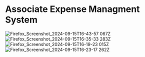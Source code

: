 # Associate Expense Managment System


![Firefox_Screenshot_2024-09-15T16-43-57 067Z](https://github.com/user-attachments/assets/183cbd51-7be8-4d18-b90e-d17863848a65)
![Firefox_Screenshot_2024-09-15T16-35-33 283Z](https://github.com/user-attachments/assets/2e95ff4d-9467-4e18-9146-4458d3ddf4da)
![Firefox_Screenshot_2024-09-15T16-19-23 015Z](https://github.com/user-attachments/assets/d067b9c0-c69f-43d0-a0ca-be2a797e05d8)
![Firefox_Screenshot_2024-09-15T16-23-17 262Z](https://github.com/user-attachments/assets/00e77053-1889-4db6-bbb8-43321619212f)
